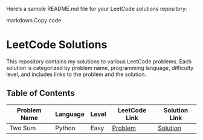 
Here’s a sample README.md file for your LeetCode solutions repository:

markdown
Copy code
# LeetCode Solutions

This repository contains my solutions to various LeetCode problems. Each solution is categorized by problem name, programming language, difficulty level, and includes links to the problem and the solution.

## Table of Contents

| Problem Name       | Language | Level    | LeetCode Link                                              | Solution Link                         |
|--------------------|----------|----------|------------------------------------------------------------|---------------------------------------|
| Two Sum            | Python   | Easy     | [Problem](https://leetcode.com/problems/two-sum/)          | [Solution](./solutions/two_sum.py)   |
